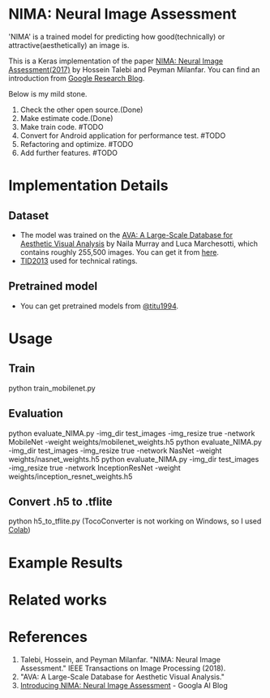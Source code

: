 # NIMA: Neural Image Assessment

'NIMA' is a trained model for predicting how good(technically) or attractive(aesthetically) an image is.

This is a Keras implementation of the paper [NIMA: Neural Image Assessment(2017)](https://arxiv.org/pdf/1709.05424.pdf) by Hossein Talebi and Peyman Milanfar. You can find an introduction from [Google Research Blog](https://ai.googleblog.com/2017/12/introducing-nima-neural-image-assessment.html).

Below is my mild stone.
1. Check the other open source.(Done)
2. Make estimate code.(Done)
3. Make train code. #TODO
4. Convert for Android application for performance test. #TODO
5. Refactoring and optimize. #TODO
6. Add further features. #TODO

# Implementation Details
## Dataset
+ The model was trained on the [AVA: A Large-Scale Database for Aesthetic Visual Analysis](http://refbase.cvc.uab.es/files/MMP2012a.pdf) by Naila Murray and Luca Marchesotti, which contains roughly 255,500 images. You can get it from [here](https://github.com/mtobeiyf/ava_downloader).
+ [TID2013](http://www.ponomarenko.info/tid2013.htm) used for technical ratings.

## Pretrained model
+ You can get pretrained models from [@titu1994](https://github.com/titu1994/neural-image-assessment/releases).

# Usage
## Train
 python train_mobilenet.py

## Evaluation
 python evaluate_NIMA.py -img_dir test_images -img_resize true -network MobileNet -weight weights/mobilenet_weights.h5
 python evaluate_NIMA.py -img_dir test_images -img_resize true -network NasNet -weight weights/nasnet_weights.h5
 python evaluate_NIMA.py -img_dir test_images -img_resize true -network InceptionResNet -weight weights/inception_resnet_weights.h5

## Convert .h5 to .tflite
 python h5_to_tflite.py (TocoConverter is not working on Windows, so I used [Colab](https://colab.research.google.com))

# Example Results

# Related works

# References
1. Talebi, Hossein, and Peyman Milanfar. "NIMA: Neural Image Assessment." IEEE Transactions on Image Processing (2018).
2. "AVA: A Large-Scale Database for Aesthetic Visual Analysis." 
3. [Introducing NIMA: Neural Image Assessment](https://ai.googleblog.com/2017/12/introducing-nima-neural-image-assessment.html) - Googla AI Blog

